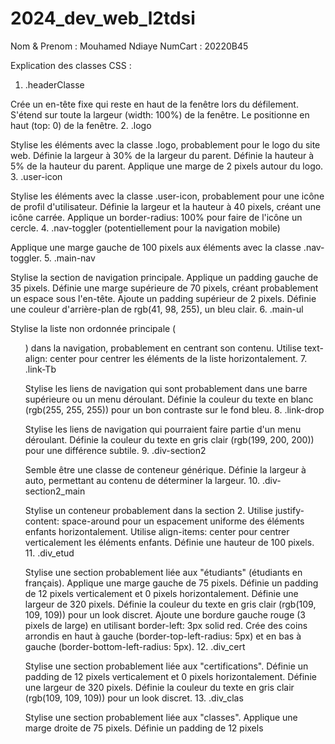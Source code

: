 # 2024_dev_web_l2tdsi
Nom & Prenom : Mouhamed Ndiaye 
NumCart : 20220B45

Explication des classes CSS :

1. .headerClasse

Crée un en-tête fixe qui reste en haut de la fenêtre lors du défilement.
S'étend sur toute la largeur (width: 100%) de la fenêtre.
Le positionne en haut (top: 0) de la fenêtre.
2. .logo

Stylise les éléments avec la classe .logo, probablement pour le logo du site web.
Définie la largeur à 30% de la largeur du parent.
Définie la hauteur à 5% de la hauteur du parent.
Applique une marge de 2 pixels autour du logo.
3. .user-icon

Stylise les éléments avec la classe .user-icon, probablement pour une icône de profil d'utilisateur.
Définie la largeur et la hauteur à 40 pixels, créant une icône carrée.
Applique un border-radius: 100% pour faire de l'icône un cercle.
4. .nav-toggler (potentiellement pour la navigation mobile)

Applique une marge gauche de 100 pixels aux éléments avec la classe .nav-toggler.
5. .main-nav

Stylise la section de navigation principale.
Applique un padding gauche de 35 pixels.
Définie une marge supérieure de 70 pixels, créant probablement un espace sous l'en-tête.
Ajoute un padding supérieur de 2 pixels.
Définie une couleur d'arrière-plan de rgb(41, 98, 255), un bleu clair.
6. .main-ul

Stylise la liste non ordonnée principale (<ul>) dans la navigation, probablement en centrant son contenu.
Utilise text-align: center pour centrer les éléments de la liste horizontalement.
7. .link-Tb

Stylise les liens de navigation qui sont probablement dans une barre supérieure ou un menu déroulant.
Définie la couleur du texte en blanc (rgb(255, 255, 255)) pour un bon contraste sur le fond bleu.
8. .link-drop

Stylise les liens de navigation qui pourraient faire partie d'un menu déroulant.
Définie la couleur du texte en gris clair (rgb(199, 200, 200)) pour une différence subtile.
9. .div-section2

Semble être une classe de conteneur générique.
Définie la largeur à auto, permettant au contenu de déterminer la largeur.
10. .div-section2_main

Stylise un conteneur probablement dans la section 2.
Utilise justify-content: space-around pour un espacement uniforme des éléments enfants horizontalement.
Utilise align-items: center pour centrer verticalement les éléments enfants.
Définie une hauteur de 100 pixels.
11. .div_etud

Stylise une section probablement liée aux "étudiants" (étudiants en français).
Applique une marge gauche de 75 pixels.
Définie un padding de 12 pixels verticalement et 0 pixels horizontalement.
Définie une largeur de 320 pixels.
Définie la couleur du texte en gris clair (rgb(109, 109, 109)) pour un look discret.
Ajoute une bordure gauche rouge (3 pixels de large) en utilisant border-left: 3px solid red.
Crée des coins arrondis en haut à gauche (border-top-left-radius: 5px) et en bas à gauche (border-bottom-left-radius: 5px).
12. .div_cert

Stylise une section probablement liée aux "certifications".
Définie un padding de 12 pixels verticalement et 0 pixels horizontalement.
Définie une largeur de 320 pixels.
Définie la couleur du texte en gris clair (rgb(109, 109, 109)) pour un look discret.
13. .div_clas

Stylise une section probablement liée aux "classes".
Applique une marge droite de 75 pixels.
Définie un padding de 12 pixels